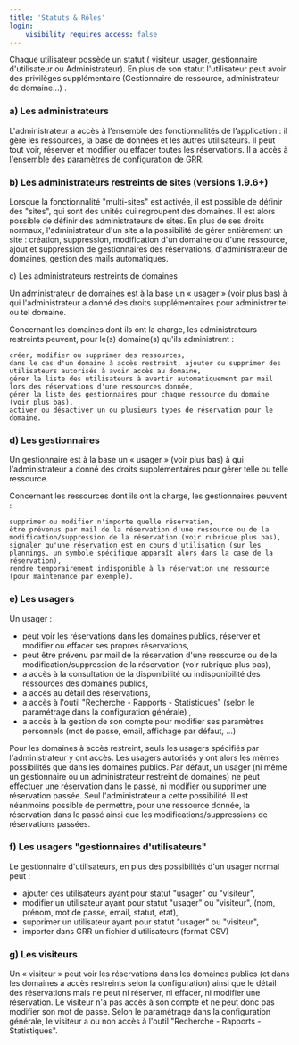 ```yaml
---
title: 'Statuts & Rôles'
login:
    visibility_requires_access: false
---
```


Chaque utilisateur possède un statut ( visiteur, usager, gestionnaire d'utilisateur ou Administrateur). En plus de son statut l'utilisateur peut avoir des privilèges supplémentaire (Gestionnaire de ressource, administrateur de domaine...) .

### a) Les administrateurs

L'administrateur a accès à l’ensemble des fonctionnalités de l’application : il gère les ressources, la base de données et les autres utilisateurs. Il peut tout voir, réserver et modifier ou effacer toutes les réservations. Il a accès à l'ensemble des paramètres de configuration de GRR.

### b) Les administrateurs restreints de sites (versions 1.9.6+)

Lorsque la fonctionnalité "multi-sites" est activée, il est possible de définir des "sites", qui sont des unités qui regroupent des domaines. Il est alors possible de définir des administrateurs de sites.
En plus de ses droits normaux, l'administrateur d'un site a la possibilité de gérer entièrement un site : création, suppression, modification d'un domaine ou d'une ressource, ajout et suppression de gestionnaires des réservations, d'administrateur de domaines, gestion des mails automatiques.

c) Les administrateurs restreints de domaines

Un administrateur de domaines est à la base un « usager » (voir plus bas) à qui l'administrateur a donné des droits supplémentaires pour administrer tel ou tel domaine.

Concernant les domaines dont ils ont la charge, les administrateurs restreints peuvent, pour le(s) domaine(s) qu'ils administrent :

    créer, modifier ou supprimer des ressources,
    dans le cas d'un domaine à accès restreint, ajouter ou supprimer des utilisateurs autorisés à avoir accès au domaine,
    gérer la liste des utilisateurs à avertir automatiquement par mail lors des réservations d'une ressources donnée,
    gérer la liste des gestionnaires pour chaque ressource du domaine (voir plus bas),
    activer ou désactiver un ou plusieurs types de réservation pour le domaine.

### d) Les gestionnaires

Un gestionnaire est à la base un « usager » (voir plus bas) à qui l'administrateur a donné des droits supplémentaires pour gérer telle ou telle ressource.

Concernant les ressources dont ils ont la charge, les gestionnaires peuvent :

    supprimer ou modifier n'importe quelle réservation,
    être prévenus par mail de la réservation d'une ressource ou de la modification/suppression de la réservation (voir rubrique plus bas),
    signaler qu'une réservation est en cours d'utilisation (sur les plannings, un symbole spécifique apparaît alors dans la case de la réservation),
    rendre temporairement indisponible à la réservation une ressource (pour maintenance par exemple).

### e) Les usagers

Un usager :

* peut voir les réservations dans les domaines publics, réserver et modifier ou effacer ses propres réservations,
* peut être prévenu par mail de la réservation d'une ressource ou de la modification/suppression de la réservation (voir rubrique plus bas),
* a accès à la consultation de la disponibilité ou indisponibilité des ressources des domaines publics,
* a accès au détail des réservations,
* a accès à l'outil "Recherche - Rapports - Statistiques" (selon le paramétrage dans la configuration générale) ,
* a accès à la gestion de son compte pour modifier ses paramètres personnels (mot de passe, email, affichage par défaut, ...)

Pour les domaines à accès restreint, seuls les usagers spécifiés par l'administrateur y ont accès. Les usagers autorisés y ont alors les mêmes possibilités que dans les domaines publics.
Par défaut, un usager (ni même un gestionnaire ou un administrateur restreint de domaines) ne peut effectuer une réservation dans le passé, ni modifier ou supprimer une réservation passée. Seul l'administrateur a cette possibilité. Il est néanmoins possible de permettre, pour une ressource donnée, la réservation dans le passé ainsi que les modifications/suppressions de réservations passées.

### f) Les usagers "gestionnaires d'utilisateurs"

Le gestionnaire d'utilisateurs, en plus des possibilités d'un usager normal peut :

* ajouter des utilisateurs ayant pour statut "usager" ou "visiteur",
* modifier un utilisateur ayant pour statut "usager" ou "visiteur", (nom, prénom, mot de passe, email, statut, etat),
* supprimer un utilisateur ayant pour statut "usager" ou "visiteur",
* importer dans GRR un fichier d'utilisateurs (format CSV)

### g) Les visiteurs

Un « visiteur » peut voir les réservations dans les domaines publics (et dans les domaines à accès restreints selon la configuration) ainsi que le détail des réservations mais ne peut ni réserver, ni effacer, ni modifier une réservation. Le visiteur n'a pas accès à son compte et ne peut donc pas modifier son mot de passe. Selon le paramétrage dans la configuration générale, le visiteur a ou non accès à l'outil "Recherche - Rapports - Statistiques". 